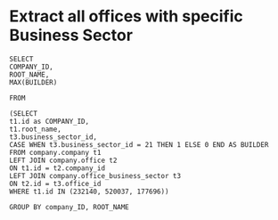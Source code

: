 # Extract all offices with specific Business Sector

    SELECT
    COMPANY_ID,
    ROOT_NAME,
    MAX(BUILDER)

    FROM

    (SELECT 
    t1.id as COMPANY_ID,
    t1.root_name,
    t3.business_sector_id,
    CASE WHEN t3.business_sector_id = 21 THEN 1 ELSE 0 END AS BUILDER
    FROM company.company t1
    LEFT JOIN company.office t2
    ON t1.id = t2.company_id
    LEFT JOIN company.office_business_sector t3
    ON t2.id = t3.office_id
    WHERE t1.id IN (232140, 520037, 177696))

    GROUP BY company_ID, ROOT_NAME
